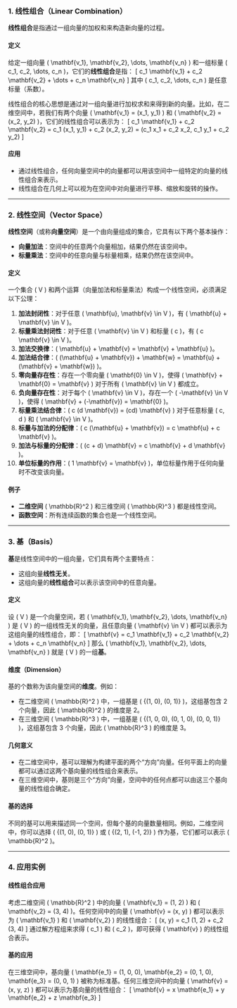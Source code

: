 ### 1. 线性组合（Linear Combination）

**线性组合**是指通过一组向量的加权和来构造新向量的过程。

#### 定义
给定一组向量 \( \mathbf{v_1}, \mathbf{v_2}, \dots, \mathbf{v_n} \) 和一组标量 \( c_1, c_2, \dots, c_n \)，它们的**线性组合**是指：
\[
c_1 \mathbf{v_1} + c_2 \mathbf{v_2} + \dots + c_n \mathbf{v_n}
\]
其中 \( c_1, c_2, \dots, c_n \) 是任意标量（系数）。

线性组合的核心思想是通过对一组向量进行加权求和来得到新的向量。比如，在二维空间中，若我们有两个向量 \( \mathbf{v_1} = (x_1, y_1) \) 和 \( \mathbf{v_2} = (x_2, y_2) \)，它们的线性组合可以表示为：
\[
c_1 \mathbf{v_1} + c_2 \mathbf{v_2} = c_1 (x_1, y_1) + c_2 (x_2, y_2) = (c_1 x_1 + c_2 x_2, c_1 y_1 + c_2 y_2)
\]

#### 应用
- 通过线性组合，任何向量空间中的向量都可以用该空间中一组特定的向量的线性组合来表示。
- 线性组合在几何上可以视为在空间中对向量进行平移、缩放和旋转的操作。

---

### 2. 线性空间（Vector Space）

**线性空间**（或称**向量空间**）是一个由向量组成的集合，它具有以下两个基本操作：
- **向量加法**：空间中的任意两个向量相加，结果仍然在该空间中。
- **标量乘法**：空间中的任意向量与标量相乘，结果仍然在该空间中。

#### 定义
一个集合 \( V \) 和两个运算（向量加法和标量乘法）构成一个线性空间，必须满足以下公理：
1. **加法封闭性**：对于任意 \( \mathbf{u}, \mathbf{v} \in V \)，有 \( \mathbf{u} + \mathbf{v} \in V \)。
2. **标量乘法封闭性**：对于任意 \( \mathbf{v} \in V \) 和标量 \( c \)，有 \( c \mathbf{v} \in V \)。
3. **加法交换律**：\( \mathbf{u} + \mathbf{v} = \mathbf{v} + \mathbf{u} \)。
4. **加法结合律**：\( (\mathbf{u} + \mathbf{v}) + \mathbf{w} = \mathbf{u} + (\mathbf{v} + \mathbf{w}) \)。
5. **零向量存在性**：存在一个零向量 \( \mathbf{0} \in V \)，使得 \( \mathbf{v} + \mathbf{0} = \mathbf{v} \) 对于所有 \( \mathbf{v} \in V \) 都成立。
6. **负向量存在性**：对于每个 \( \mathbf{v} \in V \)，存在一个 \( -\mathbf{v} \in V \)，使得 \( \mathbf{v} + (-\mathbf{v}) = \mathbf{0} \)。
7. **标量乘法结合律**：\( c (d \mathbf{v}) = (cd) \mathbf{v} \) 对于任意标量 \( c, d \) 和 \( \mathbf{v} \in V \)。
8. **标量与加法的分配律**：\( c (\mathbf{u} + \mathbf{v}) = c \mathbf{u} + c \mathbf{v} \)。
9. **加法与标量的分配律**：\( (c + d) \mathbf{v} = c \mathbf{v} + d \mathbf{v} \)。
10. **单位标量的作用**：\( 1 \mathbf{v} = \mathbf{v} \)，单位标量作用于任何向量时不改变该向量。

#### 例子
- **二维空间** \( \mathbb{R}^2 \) 和三维空间 \( \mathbb{R}^3 \) 都是线性空间。
- **函数空间**：所有连续函数的集合也是一个线性空间。

---

### 3. 基（Basis）

**基**是线性空间中的一组向量，它们具有两个主要特点：
- 这组向量**线性无关**。
- 这组向量的**线性组合**可以表示该空间中的任意向量。

#### 定义
设 \( V \) 是一个向量空间，若 \( \mathbf{v_1}, \mathbf{v_2}, \dots, \mathbf{v_n} \) 是 \( V \) 的一组线性无关的向量，且任意向量 \( \mathbf{v} \in V \) 都可以表示为这组向量的线性组合，即：
\[
\mathbf{v} = c_1 \mathbf{v_1} + c_2 \mathbf{v_2} + \dots + c_n \mathbf{v_n}
\]
那么 \( \mathbf{v_1}, \mathbf{v_2}, \dots, \mathbf{v_n} \) 就是 \( V \) 的一组**基**。

#### 维度（Dimension）
基的个数称为该向量空间的**维度**。例如：
- 在二维空间 \( \mathbb{R}^2 \) 中，一组基是 \( \{(1, 0), (0, 1)\} \)，这组基包含 2 个向量，因此 \( \mathbb{R}^2 \) 的维度是 2。
- 在三维空间 \( \mathbb{R}^3 \) 中，一组基是 \( \{(1, 0, 0), (0, 1, 0), (0, 0, 1)\} \)，这组基包含 3 个向量，因此 \( \mathbb{R}^3 \) 的维度是 3。

#### 几何意义
- 在二维空间中，基可以理解为构建平面的两个“方向”向量。任何平面上的向量都可以通过这两个基向量的线性组合来表示。
- 在三维空间中，基则是三个“方向”向量，空间中的任何点都可以由这三个基向量的线性组合确定。

#### 基的选择
不同的基可以用来描述同一个空间，但每个基的向量数量相同。例如，二维空间中，你可以选择 \( \{(1, 0), (0, 1)\} \) 或 \( \{(2, 1), (-1, 2)\} \) 作为基，它们都可以表示 \( \mathbb{R}^2 \)。

---

### 4. 应用实例

#### 线性组合应用
考虑二维空间 \( \mathbb{R}^2 \) 中的向量 \( \mathbf{v_1} = (1, 2) \) 和 \( \mathbf{v_2} = (3, 4) \)。任何空间中的向量 \( \mathbf{v} = (x, y) \) 都可以表示为 \( \mathbf{v_1} \) 和 \( \mathbf{v_2} \) 的线性组合：
\[
(x, y) = c_1 (1, 2) + c_2 (3, 4)
\]
通过解方程组来求得 \( c_1 \) 和 \( c_2 \)，即可获得 \( \mathbf{v} \) 的线性组合表示。

#### 基的应用
在三维空间中，基向量 \( \mathbf{e_1} = (1, 0, 0), \mathbf{e_2} = (0, 1, 0), \mathbf{e_3} = (0, 0, 1) \) 被称为标准基。任何三维空间中的向量 \( \mathbf{v} = (x, y, z) \) 都可以表示为基向量的线性组合：
\[
\mathbf{v} = x \mathbf{e_1} + y \mathbf{e_2} + z \mathbf{e_3}
\]
